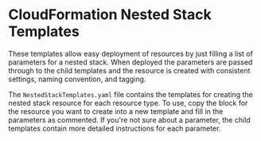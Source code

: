 # CloudFormation Nested Stack Templates

These templates allow easy deployment of resources by just filling a list of parameters for a nested stack.  When deployed the parameters are passed through to the child templates and the resource is created with consistent settings, naming convention, and tagging.

The `NestedStackTemplates.yaml` file contains the templates for creating the nested stack resource for each resource type.  To use, copy the block for the resource you want to create into a new template and fill in the parameters as commented.  If you're not sure about a parameter, the child templates contain more detailed instructions for each parameter.